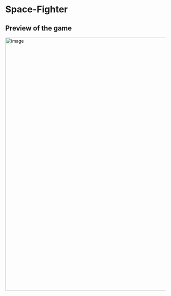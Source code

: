 # Space-Fighter

## Preview of the game
<img width="796" alt="image" src="https://github.com/JPrasuk31/Space-Fighter/assets/93387904/b9f05a2b-db71-4df3-b3c5-a530c0d92070">
